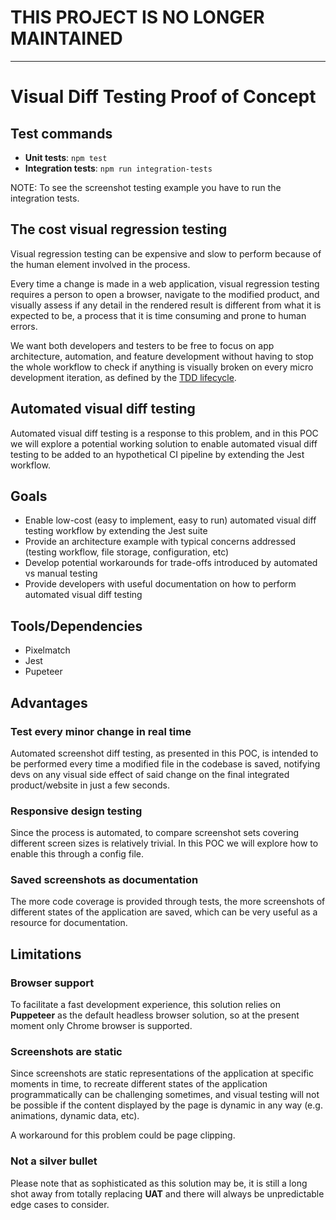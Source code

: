 # THIS PROJECT IS NO LONGER MAINTAINED

----------------------------------------------------------------------------------

# Visual Diff Testing Proof of Concept

## Test commands

- **Unit tests**: `npm test`
- **Integration tests**: `npm run integration-tests`

NOTE: To see the screenshot testing example you have to run the integration tests.

## The cost visual regression testing

Visual regression testing can be expensive and slow to perform because of the human element involved in the process.

Every time a change is made in a web application, visual regression testing requires a person to open a browser, navigate to the modified product, and visually assess if any detail in the rendered result is different from what it is expected to be, a process that it is time consuming and prone to human errors.

We want both developers and testers to be free to focus on app architecture, automation, and feature development without having to stop the whole workflow to check if anything is visually broken on every micro development iteration, as defined by the [TDD lifecycle](https://en.wikipedia.org/wiki/Test-driven_development#Test-driven_development_cycle).

## Automated visual diff testing

Automated visual diff testing is a response to this problem, and in this POC we will explore a potential working solution to enable automated visual diff testing to be added to an hypothetical CI pipeline by extending the Jest workflow.

## Goals

- Enable low-cost (easy to implement, easy to run) automated visual diff testing workflow by extending the Jest suite
- Provide an architecture example with typical concerns addressed (testing workflow, file storage, configuration, etc)
- Develop potential workarounds for trade-offs introduced by automated vs manual testing
- Provide developers with useful documentation on how to perform automated visual diff testing

## Tools/Dependencies

- Pixelmatch
- Jest
- Pupeteer

## Advantages

### Test every minor change in real time

Automated screenshot diff testing, as presented in this POC, is intended to be performed every time a modified file in the codebase is saved, notifying devs on any visual side effect of said change on the final integrated product/website in just a few seconds.

### Responsive design testing

Since the process is automated, to compare screenshot sets covering different screen sizes is relatively trivial. In this POC we will explore how to enable this through a config file.

### Saved screenshots as documentation

The more code coverage is provided through tests, the more screenshots of different states of the application are saved, which can be very useful as a resource for documentation.

## Limitations

### Browser support

To facilitate a fast development experience, this solution relies on **Puppeteer** as the default headless browser solution, so at the present moment only Chrome browser is supported.

### Screenshots are static

Since screenshots are static representations of the application at specific moments in time, to recreate different states of the application programmatically can be challenging sometimes, and visual testing will not be possible if the content displayed by the page is dynamic in any way (e.g. animations, dynamic data, etc).

A workaround for this problem could be page clipping.

### Not a silver bullet

Please note that as sophisticated as this solution may be, it is still a long shot away from totally replacing **UAT** and there will always be unpredictable edge cases to consider.
